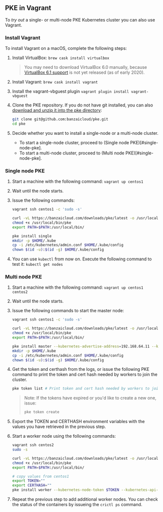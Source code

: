 ## PKE in Vagrant

To *try out* a single- or multi-node PKE Kubernetes cluster you can also use Vagrant.

### Install Vagrant

To install Vagrant on a macOS, complete the following steps:

1. Install VirtualBox: `brew cask install virtualbox`
    > You may need to download VirtualBox 6.0 manually, because [VirtualBox 6.1 support](https://github.com/hashicorp/vagrant/pull/11250) is not yet released (as of early 2020).
1. Install Vagrant: `brew cask install vagrant`
1. Install the vagrant-vbguest plugin `vagrant plugin install vagrant-vbguest`
1. Clone the PKE repository. If you do not have git installed, you can also [download and unzip it into the pke directory](https://github.com/banzaicloud/pke/releases/latest):

    ```bash
    git clone git@github.com:banzaicloud/pke.git
    cd pke
    ```

1. Decide whether you want to install a single-node or a multi-node cluster. 
    * To start a single-node cluster, proceed to (Single node PKE)[#single-node-pke].
    * To start a multi-node cluster, proceed to (Multi node PKE)[#single-node-pke].

### Single node PKE

1. Start a machine with the following command: `vagrant up centos1`
1. Wait until the node starts.
1. Issue the following commands:

    ```bash
    vagrant ssh centos1 -c 'sudo -s'

    curl -vL https://banzaicloud.com/downloads/pke/latest -o /usr/local/bin/pke
    chmod +x /usr/local/bin/pke
    export PATH=$PATH:/usr/local/bin/

    pke install single
    mkdir -p $HOME/.kube
    cp -i /etc/kubernetes/admin.conf $HOME/.kube/config
    chown $(id -u):$(id -g) $HOME/.kube/config
    ```
    
1. You can use `kubectl` from now on. Execute the following command to test it: `kubectl get nodes`

### Multi node PKE

1. Start a machine with the following command: `vagrant up centos1 centos2`
1. Wait until the node starts.
1. Issue the following commands to start the master node:

    ```bash
    vagrant ssh centos1 -c 'sudo -s'

    curl -vL https://banzaicloud.com/downloads/pke/latest -o /usr/local/bin/pke
    chmod +x /usr/local/bin/pke
    export PATH=$PATH:/usr/local/bin/

    pke install master --kubernetes-advertise-address=192.168.64.11 --kubernetes-api-server=192.168.64.11:6443 
    mkdir -p $HOME/.kube
    cp -i /etc/kubernetes/admin.conf $HOME/.kube/config
    chown $(id -u):$(id -g) $HOME/.kube/config
    ```
    
1. Get the token and certhash from the logs, or issue the following PKE command to print the token and cert hash needed by workers to join the cluster.

    ```bash
    pke token list # Print token and cert hash needed by workers to join the cluster
    ```

    > Note: If the tokens have expired or you'd like to create a new one, issue:
    > 
    >    ```bash 
    >    pke token create
    >    ```

1. Export the TOKEN and CERTHASH environment variables with the values you have retrieved in the previous step.
1. Start a worker node using the following commands:

    ```bash
    vagrant ssh centos2
    sudo -s

    curl -vL https://banzaicloud.com/downloads/pke/latest -o /usr/local/bin/pke
    chmod +x /usr/local/bin/pke
    export PATH=$PATH:/usr/local/bin/

    # copy values from centos1
    export TOKEN=""
    export CERTHASH=""
    pke install worker --kubernetes-node-token $TOKEN --kubernetes-api-server-ca-cert-hash $CERTHASH --kubernetes-api-server 192.168.64.11:6443
    ```

1. Repeat the previous step to add additional worker nodes. You can check the status of the containers by issueing the `crictl ps` command.
